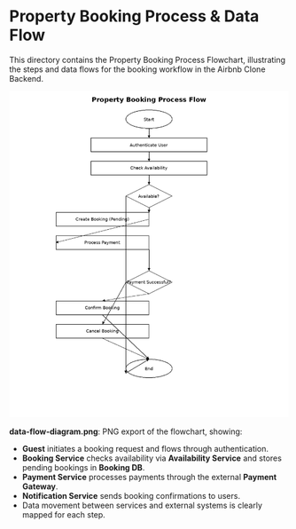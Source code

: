 # Property Booking Process & Data Flow

This directory contains the Property Booking Process Flowchart, illustrating the steps and data flows for the booking workflow in the Airbnb Clone Backend.

![Property Booking Process & Data Flow](data-flow-diagram.png)

**data-flow-diagram.png**: PNG export of the flowchart, showing:

* **Guest** initiates a booking request and flows through authentication.
* **Booking Service** checks availability via **Availability Service** and stores pending bookings in **Booking DB**.
* **Payment Service** processes payments through the external **Payment Gateway**.
* **Notification Service** sends booking confirmations to users.
* Data movement between services and external systems is clearly mapped for each step.
